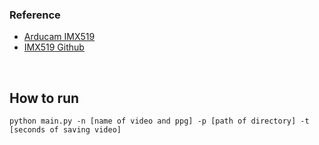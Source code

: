 ### Reference
- [Arducam IMX519](https://www.arducam.com/docs/camera-for-jetson-nano/16mp-autofocus-camera-on-jetson-nano-and-xavier-nx/)
- [IMX519 Github](https://github.com/ArduCAM/Jetson_IMX519_Focus_Example)

<br>

## How to run
```shell
python main.py -n [name of video and ppg] -p [path of directory] -t [seconds of saving video]
```